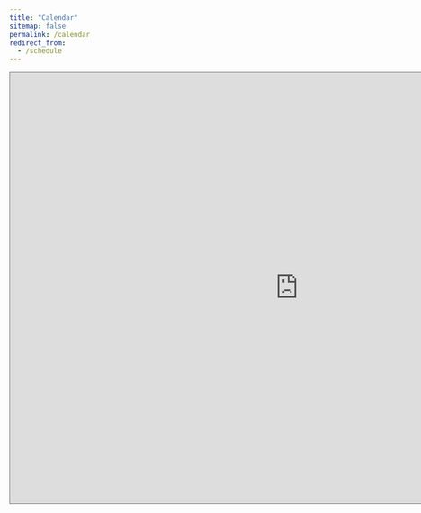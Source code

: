```yaml
---
title: "Calendar"
sitemap: false
permalink: /calendar
redirect_from:
  - /schedule
---
```


<iframe src="https://calendar.google.com/calendar/embed?height=768&wkst=1&bgcolor=%237986CB&ctz=America%2FLos_Angeles&showTitle=1&showTabs=1&showCalendars=1&title=Pengcheng's%20schedule&src=cGN6aGFuZzE5OThAZ21haWwuY29t&src=YWRkcmVzc2Jvb2sjY29udGFjdHNAZ3JvdXAudi5jYWxlbmRhci5nb29nbGUuY29t&src=Y18wcmNrMmNsMXJoc2s5anZiYnNmdGprbnJtY0Bncm91cC5jYWxlbmRhci5nb29nbGUuY29t&src=ZW4udXNhI2hvbGlkYXlAZ3JvdXAudi5jYWxlbmRhci5nb29nbGUuY29t&src=bmw4YTczaHBkbjh0MzE4N2QxZnNpdDZicDRkYWtpaXZAaW1wb3J0LmNhbGVuZGFyLmdvb2dsZS5jb20&color=%23039BE5&color=%23D50000&color=%234285F4&color=%230B8043&color=%238E24AA" style="border:solid 1px #777" width="1024" height="768" frameborder="0" scrolling="no"></iframe>